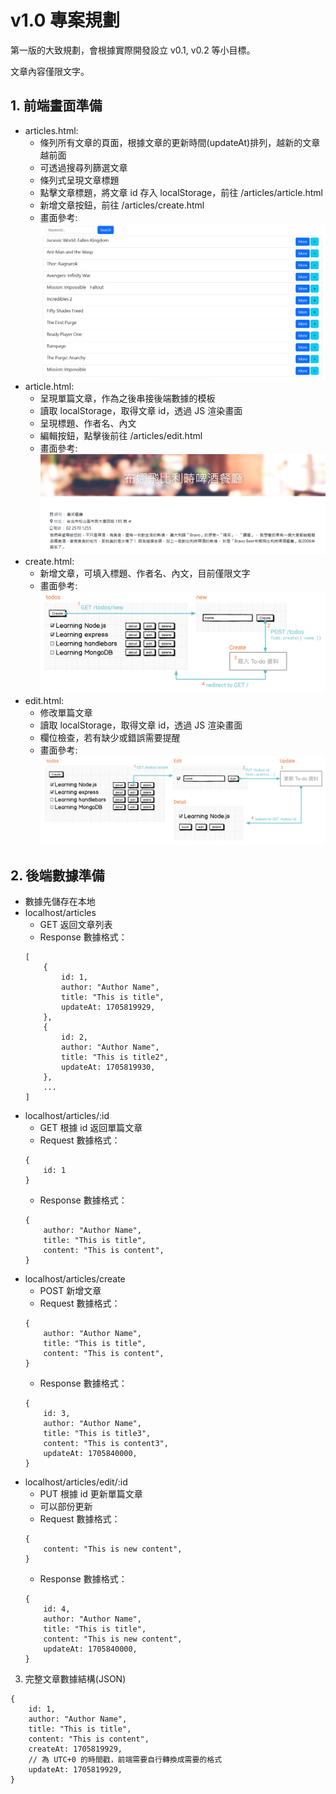 # v1.0 專案規劃

第一版的大致規劃，會根據實際開發設立 v0.1, v0.2 等小目標。

文章內容僅限文字。

## 1. 前端畫面準備
* articles.html: 
    * 條列所有文章的頁面，根據文章的更新時間(updateAt)排列，越新的文章越前面
    * 可透過搜尋列篩選文章
    * 條列式呈現文章標題
    * 點擊文章標題，將文章 id 存入 localStorage，前往 /articles/article.html
    * 新增文章按鈕，前往 /articles/create.html
    * 畫面參考: ![articles-v1](/repo/articles-v1.png)
* article.html: 
    * 呈現單篇文章，作為之後串接後端數據的模板
    * 讀取 localStorage，取得文章 id，透過 JS 渲染畫面
    * 呈現標題、作者名、內文
    * 編輯按鈕，點擊後前往 /articles/edit.html
    * 畫面參考: ![article-v1](/repo/article-v1.png)
* create.html:     
    * 新增文章，可填入標題、作者名、內文，目前僅限文字
    * 畫面參考: ![create-article-v1](/repo/create-article-v1.png)
* edit.html:     
    * 修改單篇文章
    * 讀取 localStorage，取得文章 id，透過 JS 渲染畫面
    * 欄位檢查，若有缺少或錯誤需要提醒
    * 畫面參考: ![update-article-v1](/repo/update-article-v1.png)

## 2. 後端數據準備
* 數據先儲存在本地
* localhost/articles
    * GET 返回文章列表
    * Response 數據格式：
    ```
    [
        {
            id: 1,
            author: "Author Name",
            title: "This is title",
            updateAt: 1705819929,
        },
        {
            id: 2,
            author: "Author Name",
            title: "This is title2",
            updateAt: 1705819930,
        },
        ...
    ]
    ```
* localhost/articles/:id
    * GET 根據 id 返回單篇文章
    * Request 數據格式：
    ```
    {
        id: 1
    }
    ```
    * Response 數據格式：
    ```
    {
        author: "Author Name",
        title: "This is title",
        content: "This is content",
    }
    ```
* localhost/articles/create
    * POST 新增文章
    * Request 數據格式：
    ```
    {
        author: "Author Name",
        title: "This is title",
        content: "This is content",
    }
    ```
    * Response 數據格式：
    ```
    {
        id: 3,
        author: "Author Name",
        title: "This is title3",
        content: "This is content3",
        updateAt: 1705840000,
    }
    ```
* localhost/articles/edit/:id
    * PUT 根據 id 更新單篇文章
    * 可以部份更新
    * Request 數據格式：
    ```
    {
        content: "This is new content",
    }
    ```
    * Response 數據格式：
    ```
    {
        id: 4,
        author: "Author Name",
        title: "This is title",
        content: "This is new content",
        updateAt: 1705840000,
    }
    ```

3. 完整文章數據結構(JSON)
```
{
    id: 1,
    author: "Author Name",
    title: "This is title",
    content: "This is content",
    createAt: 1705819929,
    // 為 UTC+0 的時間戳，前端需要自行轉換成需要的格式
    updateAt: 1705819929,
}
```